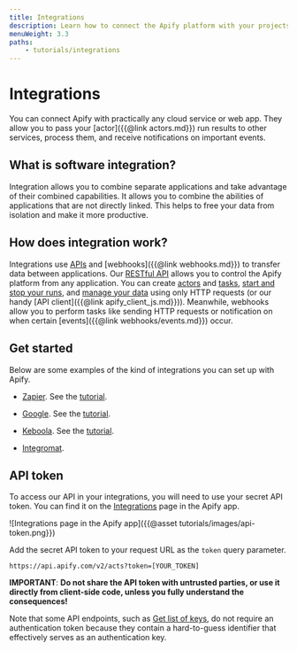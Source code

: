 ```yaml
---
title: Integrations
description: Learn how to connect the Apify platform with your projects. You can use our tools in cloud services like Zapier, Integromat, Keboola, and many more.
menuWeight: 3.3
paths:
    - tutorials/integrations
---
```


# Integrations

You can connect Apify with practically any cloud service or web app. They allow you to pass your [actor]({{@link actors.md}}) run results to other services, process them, and receive notifications on important events.

## [](#what-is-software-integration) What is software integration?

Integration allows you to combine separate applications and take advantage of their combined capabilities. It allows you to combine the abilities of applications that are not directly linked. This helps to free your data from isolation and make it more productive.

## [](#how-does-integration-work) How does integration work?

Integrations use [APIs](https://www.smashingmagazine.com/2018/01/understanding-using-rest-api/) and [webhooks]({{@link webhooks.md}}) to transfer data between applications.
Our [RESTful API](/api/v2#) allows you to control the Apify platform from any application.
You can create [actors](/api/v2#/reference/actors/actor-collection/create-actor) and [tasks](/api/v2#/reference/actor-tasks/task-collection/create-task),
[start and stop your runs](/api/v2#/reference/actor-tasks/run-task-synchronously/run-task-synchronously-(post)),
and [manage your data](/api/v2#/reference/datasets/item-collection/put-items) using only HTTP requests (or our handy [API client]({{@link apify_client_js.md}})). Meanwhile, webhooks allow you to perform tasks like sending HTTP requests or notification on when certain [events]({{@link webhooks/events.md}}) occur.

## [](#get-started) Get started

Below are some examples of the kind of integrations you can set up with Apify.

- [Zapier](https://zapier.com/apps/apify/integrations). See the [tutorial](https://help.apify.com/en/articles/3034235-getting-started-with-apify-integration-for-zapier).

- [Google](https://google.com). See the [tutorial](https://help.apify.com/en/articles/2424053-google-integration).

- [Keboola](https://components.keboola.com/components/apify.apify). See the [tutorial](https://help.apify.com/en/articles/2003234-keboola-integration).

- [Integromat](https://integromat.com/en/integrations/apify).

## [](#api-token) API token

To access our API in your integrations, you will need to use your secret API token. You can find it on the [Integrations](https://my.apify.com/account#/integrations) page in the Apify app.

![Integrations page in the Apify app]({{@asset tutorials/images/api-token.png}})

Add the secret API token to your request URL as the `token` query parameter.

```cURL
https://api.apify.com/v2/acts?token=[YOUR_TOKEN]
```

**IMPORTANT**: **Do not share the API token with untrusted parties, or use it directly from client-side code,
unless you fully understand the consequences!**

Note that some API endpoints, such as [Get list of keys](#reference/key-value-stores/key-collection/get-list-of-keys),
do not require an authentication token because they contain a hard-to-guess identifier that effectively serves as an authentication key.
